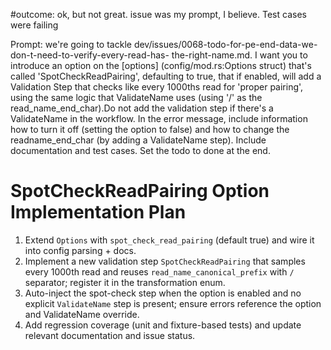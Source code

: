 #outcome: ok, but not great. issue was my prompt, I believe.
          Test cases were failing


Prompt: we're going to tackle
dev/issues/0068-todo-for-pe-end-data-we-don-t-need-to-verify-every-read-has-
the-right-name.md. I want you to introduce an option on the [options]
(config/mod.rs:Options struct) that's called 'SpotCheckReadPairing', defaulting
to true, that if enabled, will add a Validation Step that checks like every
1000ths read for 'proper pairing', using the same logic that ValidateName uses
(using '/' as the read_name_end_char).Do not add the validation step if there's
a ValidateName in the workflow. In the error message, include information how
to turn it off (setting the option to false) and how to change the
readname_end_char (by adding a ValidateName step). Include documentation and
test cases. Set the todo to done at the end.


# SpotCheckReadPairing Option Implementation Plan

1. Extend `Options` with `spot_check_read_pairing` (default true) and wire it into config parsing + docs.
2. Implement a new validation step `SpotCheckReadPairing` that samples every 1000th read and reuses `read_name_canonical_prefix` with `/` separator; register it in the transformation enum.
3. Auto-inject the spot-check step when the option is enabled and no explicit `ValidateName` step is present; ensure errors reference the option and ValidateName override.
4. Add regression coverage (unit and fixture-based tests) and update relevant documentation and issue status.
